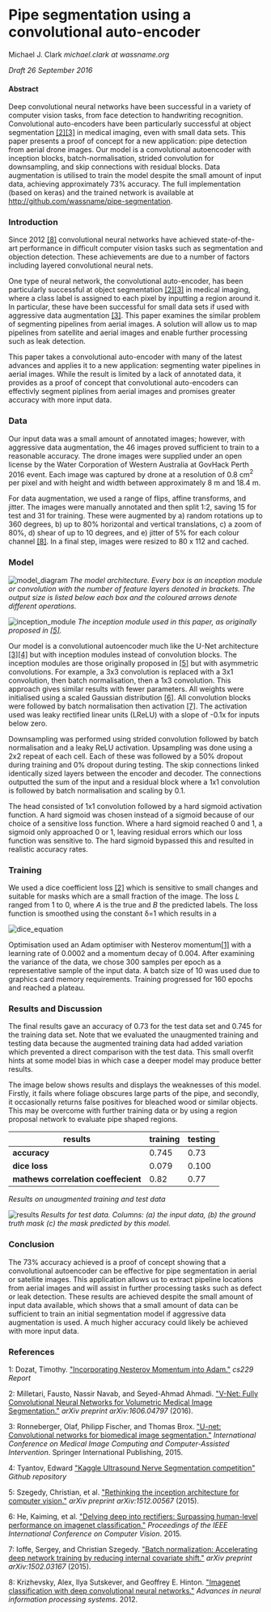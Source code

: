 # Pipe segmentation using a convolutional auto-encoder

Michael J. Clark
*michael.clark at wassname.org*

*Draft 26 September 2016*

#### Abstract
Deep convolutional neural networks have been successful in a variety of computer vision tasks,  from face detection to handwriting recognition. Convolutional auto-encoders have been particularly successful at object segmentation [[2]](#2)[[3]](#3) in medical imaging, even with small data sets. This paper presents a proof of concept for a new application: pipe detection from aerial drone images. Our model is a convolutional autoencoder with inception blocks, batch-normalisation, strided convolution for downsampling, and skip connections with residual blocks. Data augmentation is utilised to train the model despite the small amount of input data, achieving approximately 73% accuracy. The full implementation (based on keras) and the trained network is available at http://github.com/wassname/pipe-segmentation.

### Introduction

Since 2012 [[8]](#8) convolutional neural networks have achieved state-of-the-art performance in difficult computer vision tasks such as segmentation and objection detection. These achievements are due to a number of factors including layered convolutional neural nets.

One type of neural network, the convolutional auto-encoder, has been particularly successful at object segmentation [[2]](#2)[[3]](#3) in medical imaging, where a class label is assigned to each pixel by inputting a region around it. In particular, these have been successful for small data sets if used with aggressive data augmentation [[3]](#3). This paper examines the similar problem of segmenting pipelines from aerial images. A solution will allow us to map pipelines from satellite and aerial images and enable further processing such as leak detection.

This paper takes a convolutional auto-encoder with many of the latest advances and applies it to a new application: segmenting water pipelines in aerial images. While the result is limited by a lack of annotated data, it provides as a proof of concept that convolutional auto-encoders can effectivly segment piplines from aerial images and promises greater accuracy with more input data.

### Data

Our input data was a small amount of annotated images; however, with aggressive data augmentation, the 46 images proved sufficient to train to a reasonable accuracy. The drone images were supplied under an open license by the Water Corporation of Western Australia at GovHack Perth 2016 event. Each image was captured by drone at a resolution of 0.8 cm$^2$ per pixel and with height and width between approximately 8 m and 18.4 m.

For data augmentation, we used a range of flips, affine transforms, and jitter. The images were manually annotated and then split 1:2, saving 15 for test and 31 for training. These were augmented by a) random rotations up to 360 degrees, b) up to 80% horizontal and vertical translations, c) a zoom of 80%, d) shear of up to 10 degrees, and e) jitter of 5% for each colour channel [[8]](#8). In a final step, images were resized to 80 x 112 and cached.

### Model

![model_diagram](images/model_diagram.png)
*The model architecture. Every box is an inception module or convolution with the number of feature layers denoted in brackets. The output size is listed below each box and the coloured arrows denote different operations.*


![inception_module](images/inception_module.png)
*The inception module used in this paper, as originally proposed in [[5]](#5).*

Our model is a convolutional autoencoder much like the U-Net architecture [[3]](#3)[[4]](#4) but with inception modules instead of convolution blocks. The inception modules are those originally proposed in [[5]](#5) but with asymmetric convolutions. For example, a 3x3 convolution is replaced with a 3x1 convolution, then batch normalisation, then a 1x3 convolution. This approach gives similar results with fewer parameters. All weights were initialised using a scaled Gaussian distribution [[6]](#6). All convolution blocks were followed by batch normalisation then activation [[7]](#7). The activation used was leaky rectified linear units (LReLU) with a slope of -0.1x for inputs below zero.

Downsampling was performed using strided convolution followed by batch normalisation and a leaky ReLU activation. Upsampling was done using a 2x2 repeat of each cell. Each of these was followed by a 50% dropout during training and 0% dropout during testing. The skip connections linked identically sized layers between the encoder and decoder. The connections outputted the sum of the input and a residual block where a 1x1 convolution is followed by batch normalisation and scaling by 0.1.

The head consisted of 1x1 convolution followed by a hard sigmoid activation function. A hard sigmoid was chosen instead of a sigmoid because of our choice of a sensitive loss function. Where a hard sigmoid reached 0 and 1, a sigmoid only approached 0 or 1, leaving residual errors which our loss function was sensitive to. The hard sigmoid bypassed this and resulted in realistic accuracy rates.

### Training

We used a dice coefficient loss [[2]](#2) which is sensitive to small changes and suitable for masks which are a small fraction of the image. The loss *L* ranged from 1 to 0, where *A* is the true and *B* the predicted labels. The loss function is smoothed using the constant δ=1 which results in a

![dice_equation](images/dice_equation.png)

Optimisation used an Adam optimiser with Nesterov momentum[[1]](#1) with a learning rate of 0.0002 and a momentum decay of 0.004. After examining the variance of the data, we chose 300 samples per epoch as a representative sample of the input data. A batch size of 10 was used due to graphics card memory requirements. Training progressed for 160 epochs and reached a plateau.

### Results and Discussion

The final results gave an accuracy of 0.73 for the test data set and 0.745 for the training data set. Note that we evaluated the unaugmented training and testing data because the augmented training data had added variation which prevented a direct comparison with the test data. This small overfit hints at some model bias in which case a deeper model may produce better results.

The image below shows results and displays the weaknesses of this model. Firstly, it fails where foliage obscures large parts of the pipe, and secondly, it occasionally returns false positives for bleached wood or similar objects. This may be overcome with further training data or by using a region proposal network to evaluate pipe shaped regions.

|results|training|testing|
|-|-|-|
|**accuracy**|0.745|0.73|
|**dice loss**|0.079|0.100|
|**mathews correlation coeffecient**|0.82|0.77|

*Results on unaugmented training and test data*

![results](images/results4.png)
*Results for test data. Columns: (a) the input data, (b) the ground truth mask (c) the mask predicted by this model.*


### Conclusion

The 73% accuracy achieved is a proof of concept showing that a convolutional autoencoder can be effective for pipe segmentation in aerial or satellite images. This application allows us to extract pipeline locations from aerial images and will assist in further processing tasks such as defect or leak detection. These results are achieved despite the small amount of input data available, which shows that a small amount of data can be sufficient to train an initial segmentation model if aggressive data augmentation is used. A much higher accuracy could likely be achieved with more input data.

### References

<a id="1">1</a>: Dozat, Timothy. ["Incorporating Nesterov Momentum into Adam."](http://cs229.stanford.edu/proj2015/054_report.pdf) *cs229 Report*

<a id="2">2</a>: Milletari, Fausto, Nassir Navab, and Seyed-Ahmad Ahmadi. ["V-Net: Fully Convolutional Neural Networks for Volumetric Medical Image Segmentation."](https://arxiv.org/abs/1606.04797) *arXiv preprint arXiv:1606.04797* (2016).

<a id="3">3</a>: Ronneberger, Olaf, Philipp Fischer, and Thomas Brox. ["U-net: Convolutional networks for biomedical image segmentation."](http://arxiv.org/abs/1505.04597) *International Conference on Medical Image Computing and Computer-Assisted Intervention*. Springer International Publishing, 2015.

<a id="4">4</a>: Tyantov, Edward ["Kaggle Ultrasound Nerve Segmentation competition"](https://github.com/EdwardTyantov/ultrasound-nerve-segmentation) *Github repository*

<a id="5">5</a>: Szegedy, Christian, et al. ["Rethinking the inception architecture for computer vision."](https://arxiv.org/abs/1512.00567) *arXiv preprint arXiv:1512.00567* (2015).

<a id="6">6</a>: He, Kaiming, et al. ["Delving deep into rectifiers: Surpassing human-level performance on imagenet classification."](http://arxiv.org/abs/1502.01852) *Proceedings of the IEEE International Conference on Computer Vision*. 2015.

<a id="7">7</a>: Ioffe, Sergey, and Christian Szegedy. ["Batch normalization: Accelerating deep network training by reducing internal covariate shift."](http://arxiv.org/abs/1502.03167) *arXiv preprint arXiv:1502.03167* (2015).

<a id="8">8</a>: Krizhevsky, Alex, Ilya Sutskever, and Geoffrey E. Hinton. ["Imagenet classification with deep convolutional neural networks."](http://www.cs.toronto.edu/~fritz/absps/imagenet.pdf) *Advances in neural information processing systems*. 2012.
